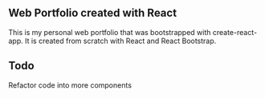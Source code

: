 ## Web Portfolio created with React

This is my personal web portfolio that was bootstrapped with create-react-app. It is created from scratch with React and React Bootstrap.

## Todo

Refactor code into more components<br/>
